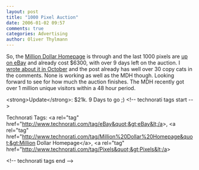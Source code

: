 ```yaml
---
layout: post
title: "1000 Pixel Auction"
date: 2006-01-02 09:57
comments: true
categories: Advertising
author: Oliver Thylmann
---
```






So, the [Million Dollar Homepage](http://www.milliondollarhomepage.com/) is through and the last 1000 pixels are [up on eBay](http://cgi.ebay.co.uk/ws/eBayISAPI.dll?ViewItem&amp;item=5652179487&amp;ssPageName=ADME:L:LCA:UK:31) and already cost $6300, with over 9 days left on the auction. I [wrote about it in October](http://blog.thylmann.net/2005/10/the_million_dol.html) and the post already has well over 30 copy cats in the comments. None is working as well as the MDH though. Looking forward to see for how much the auction finishes. The MDH recently got over 1 million unique visitors within a 48 hour period.

&lt;strong&gt;Update&lt;/strong&gt;: $21k. 9 Days to go ;)
&lt;!-- technorati tags start --&gt;

Technorati Tags: &lt;a rel=&quot;tag&quot; href=&quot;http://www.technorati.com/tag/eBay&quot;&gt;eBay&lt;/a&gt;, &lt;a rel=&quot;tag&quot; href=&quot;http://www.technorati.com/tag/Million%20Dollar%20Homepage&quot;&gt;Million Dollar Homepage&lt;/a&gt;, &lt;a rel=&quot;tag&quot; href=&quot;http://www.technorati.com/tag/Pixels&quot;&gt;Pixels&lt;/a&gt;

&lt;!-- technorati tags end --&gt;


